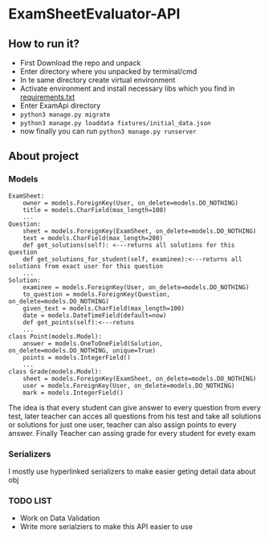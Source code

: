 # ExamSheetEvaluator-API


## How to run it?
 - First Download the repo and unpack
 - Enter directory where you unpacked by terminal/cmd
 - In te same directory create virtual environment
 - Activate environment and install necessary libs which you find in [requirements.txt](https://github.com/mtyton/ExamSheetEvaluator-API/blob/master/requirements)
 - Enter ExamApi directory
 - ```python3 manage.py migrate ```
 - ```python3 manage.py loaddata fixtures/initial_data.json```
 - now finally you can run ```python3 manage.py runserver```
 
## About project
### Models
```
ExamSheet:
    owner = models.ForeignKey(User, on_delete=models.DO_NOTHING)
    title = models.CharField(max_length=100)
    ...
Question:
    sheet = models.ForeignKey(ExamSheet, on_delete=models.DO_NOTHING)
    text = models.CharField(max_length=200)
    def get_solutions(self): <---returns all solutions for this question
    def get_solutions_for_student(self, examinee):<---returns all solutions from exact user for this question
    ...
Solution:
    examinee = models.ForeignKey(User, on_delete=models.DO_NOTHING)
    to_question = models.ForeignKey(Question, on_delete=models.DO_NOTHING)
    given_text = models.CharField(max_length=100)
    date = models.DateTimeField(default=now)
    def get_points(self):<---retuns 
    ...
class Point(models.Model):
    answer = models.OneToOneField(Solution, on_delete=models.DO_NOTHING, unique=True)
    points = models.IntegerField()
    ...
class Grade(models.Model):
    sheet = models.ForeignKey(ExamSheet, on_delete=models.DO_NOTHING)
    user = models.ForeignKey(User, on_delete=models.DO_NOTHING)
    mark = models.IntegerField()

```
The idea is that every student can give answer to every question from every test, later teacher can acces all questions from his test and take all solutions or solutions for just one user, teacher can also assign points to every answer.
Finally Teacher can assing grade for every student for evety exam
### Serializers
I mostly use hyperlinked serializers to make easier geting detail data about obj

### TODO LIST
 - Work on Data Validation
 - Write more serialziers to make this API easier to use
